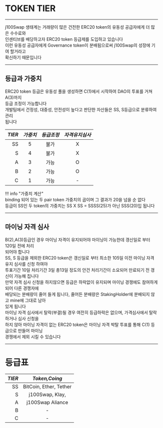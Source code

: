 # **TOKEN TIER**
- - -
j100Swap 생태계는 거래량이 많은 건전한 ERC20 token의 유동성 공급자에게 더 많은 수수료와   
인센티브를 배당하고자 ERC20 token 등급제를 도입하고 있습니다  
이런 유동성 공급자에게 Governance token이 분배됨으로써 j100Swap의 성장에 기여 할거라고   
확신하기 때문입니다  

- - -
## **등급과 가중치**
ERC20 token 등급은 유동성 풀을 생성하면 C(1)에서 시작하여 DAO의 투표를 거쳐 A(3)까지  
등급 조정이 가능합니다    
개발팀에서 건정성, 대중성, 안전성이 높다고 판단한 자산들은 SS, S등급으로 분류하여 관리   
됩니다  


| *TIER*  | *가중치*  | *등급조정* | *자격유지심사* |
| -----: | :------: | :---------: | :-----:|
| SS | 5 | 불가 | X |
| S  | 4 | 불가 | X | 
| A  | 3 | 가능 | O |
| B  | 2 | 가능 | O |
| C  | 1 | 가능 | - |

!!! info "가중치 계산"  
    binding 되어 있는 두 pair token 가중치의 곱이며 그 결과가 20을 넘을 순 없다    
    등급이 SS인 두 token의 가중치는 SS X SS = SSSS(25)가 아닌 SSS(20)입 됩니다   


- - -
## **마이닝 자격 심사**

B(2),A(3)등급인 경우 마이닝 자격이 유지되어야 마이닝이 가능한데 갱신일로 부터 120일 전에 처리   
되어야 합니다   
SS, S 등급을 제외한 ERC20 token은 갱신일로 부터 최소한 105일 이전 마이닝 자격유지 심사를 신청 하여야   
투표기간 10일 처리기간 3일 총13일 정도의 안건 처리기간이 소요되어 만료되기 전 갱신이 가능해 집니다  
만약 자격 심사 신청을 하지않으면 등급은 하락없이 유지되며 마이닝 경쟁에도 참여하게 되어 다른 경쟁자에  
배당되는 분배량이 줄어 들게 됩니다, 줄어든 분배량은 StakingHolder에 분배되지 않고 mine에 그대로 남아   
있게 됩니다  
마이닝 자격 심사에서 탈락(부결)될 경우 여전히 등급하락은 없으며, 가격심사에서 탈락하거나 심사 신청을  
하지 않아 마이닝 자격이 없는 ERC20 token은 마이닝 자격 박탈 투표를 통해 C(1) 등급으로 만들어 마이닝  
경쟁에서 제외 시킬 수 있습니다

- - -

# **등급표**

| *TIER*  | *Token,Coing*  |
| -----: | :------: |
| SS | BitCoin, Ether, Tether | 
| S  | j100Swap, Klay,   | 
| A  | j100Swap Aliance | 
| B  | - | 
| C  | - |